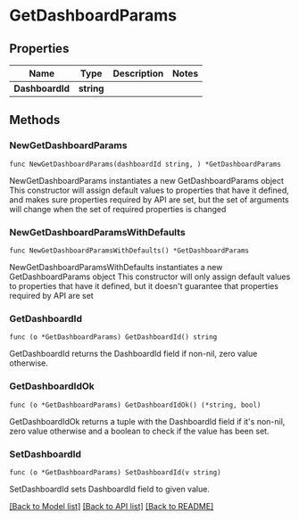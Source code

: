 # GetDashboardParams

## Properties

Name | Type | Description | Notes
------------ | ------------- | ------------- | -------------
**DashboardId** | **string** |  | 

## Methods

### NewGetDashboardParams

`func NewGetDashboardParams(dashboardId string, ) *GetDashboardParams`

NewGetDashboardParams instantiates a new GetDashboardParams object
This constructor will assign default values to properties that have it defined,
and makes sure properties required by API are set, but the set of arguments
will change when the set of required properties is changed

### NewGetDashboardParamsWithDefaults

`func NewGetDashboardParamsWithDefaults() *GetDashboardParams`

NewGetDashboardParamsWithDefaults instantiates a new GetDashboardParams object
This constructor will only assign default values to properties that have it defined,
but it doesn't guarantee that properties required by API are set

### GetDashboardId

`func (o *GetDashboardParams) GetDashboardId() string`

GetDashboardId returns the DashboardId field if non-nil, zero value otherwise.

### GetDashboardIdOk

`func (o *GetDashboardParams) GetDashboardIdOk() (*string, bool)`

GetDashboardIdOk returns a tuple with the DashboardId field if it's non-nil, zero value otherwise
and a boolean to check if the value has been set.

### SetDashboardId

`func (o *GetDashboardParams) SetDashboardId(v string)`

SetDashboardId sets DashboardId field to given value.



[[Back to Model list]](../README.md#documentation-for-models) [[Back to API list]](../README.md#documentation-for-api-endpoints) [[Back to README]](../README.md)


